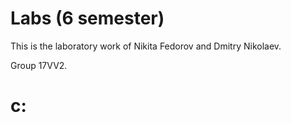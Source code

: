 # Labs (6 semester)
This is the laboratory work of Nikita Fedorov and Dmitry Nikolaev.

Group 17VV2.



# с:
